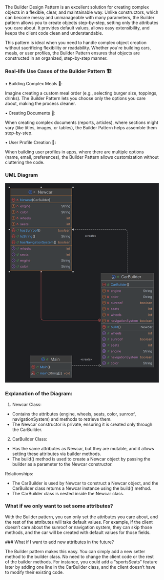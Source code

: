 The Builder Design Pattern is an excellent solution for creating complex objects in a flexible, clear, and maintainable way. Unlike constructors, which can become messy and unmanageable with many parameters, the Builder pattern allows you to create objects step-by-step, setting only the attributes you care about. It provides default values, allows easy extensibility, and keeps the client code clean and understandable.

This pattern is ideal when you need to handle complex object creation without sacrificing flexibility or readability. Whether you're building cars, meals, or user profiles, the Builder Pattern ensures that objects are constructed in an organized, step-by-step manner.


### Real-life Use Cases of the Builder Pattern 🏗️

• Building Complex Meals 🍔:

Imagine creating a custom meal order (e.g., selecting burger size, toppings, drinks). The Builder Pattern lets you choose only the options you care about, making the process cleaner.

• Creating Documents 📑:

When creating complex documents (reports, articles), where sections might vary (like titles, images, or tables), the Builder Pattern helps assemble them step-by-step.

• User Profile Creation 👤:

When building user profiles in apps, where there are multiple options (name, email, preferences), the Builder Pattern allows customization without cluttering the code.

### UML Diagram

![class diagram](Image/Builder.png)

### Explanation of the Diagram:

1. Newcar Class: 

- Contains the attributes (engine, wheels, seats, color, sunroof, navigationSystem) and methods to retrieve them.
- The Newcar constructor is private, ensuring it is created only through the CarBuilder.

2. CarBuilder Class: 

- Has the same attributes as Newcar, but they are mutable, and it allows setting these attributes via builder methods.
- The build() method is used to create a Newcar object by passing the builder as a parameter to the Newcar constructor.

Relationships: 

- The CarBuilder is used by Newcar to construct a Newcar object, and the CarBuilder class returns a Newcar instance using the build() method.
- The CarBuilder class is nested inside the Newcar class.

### What if we only want to set some attributes?

With the Builder pattern, you can only set the attributes you care about, and the rest of the attributes will take default values.
For example, if the client doesn’t care about the sunroof or navigation system, they can skip those methods, and the car will be created with default values for those fields.

‍### What if I want to add new attributes in the future?

The Builder pattern makes this easy. You can simply add a new setter method to the builder class. No need to change the client code or the rest of the builder methods. For instance, you could add a "sportsSeats" feature later by adding one line in the CarBuilder class, and the client doesn’t have to modify their existing code.
